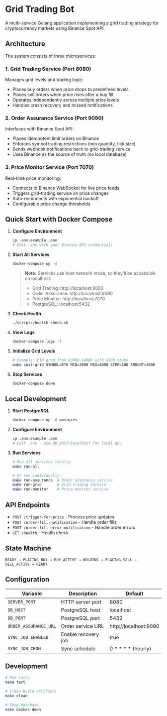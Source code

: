 # Grid Trading Bot

A multi-service Golang application implementing a grid trading strategy for cryptocurrency markets using Binance Spot API.

## Architecture

The system consists of three microservices:

### 1. Grid Trading Service (Port 8080)
Manages grid levels and trading logic:
- Places buy orders when price drops to predefined levels
- Places sell orders when price rises after a buy fill
- Operates independently across multiple price levels
- Handles crash recovery and missed notifications

### 2. Order Assurance Service (Port 9090)
Interfaces with Binance Spot API:
- Places idempotent limit orders on Binance
- Enforces symbol trading restrictions (min quantity, tick size)
- Sends webhook notifications back to grid-trading service
- Uses Binance as the source of truth (no local database)

### 3. Price Monitor Service (Port 7070)
Real-time price monitoring:
- Connects to Binance WebSocket for live price feeds
- Triggers grid-trading service on price changes
- Auto-reconnects with exponential backoff
- Configurable price change thresholds

## Quick Start with Docker Compose

1. **Configure Environment**
   ```bash
   cp .env.example .env
   # Edit .env with your Binance API credentials
   ```

2. **Start All Services**
   ```bash
   docker-compose up -d
   ```

   > **Note:** Services use host network mode, so they'll be accessible on localhost:
   > - Grid Trading: http://localhost:8080
   > - Order Assurance: http://localhost:9090
   > - Price Monitor: http://localhost:7070
   > - PostgreSQL: localhost:5432

3. **Check Health**
   ```bash
   ./scripts/health-check.sh
   ```

4. **View Logs**
   ```bash
   docker-compose logs -f
   ```

5. **Initialize Grid Levels**
   ```bash
   # Example: ETH grid from $3000-$4000 with $100 steps
   make init-grid SYMBOL=ETH MIN=3000 MAX=4000 STEP=100 AMOUNT=1000
   ```

6. **Stop Services**
   ```bash
   docker-compose down
   ```

## Local Development

1. **Start PostgreSQL**
   ```bash
   docker-compose up -d postgres
   ```

2. **Configure Environment**
   ```bash
   cp .env.example .env
   # Edit .env - use DB_HOST=localhost for local dev
   ```

3. **Run Services**
   ```bash
   # Run all services locally
   make run-all

   # Or run individually:
   make run-assurance  # Order assurance service
   make run-grid       # Grid trading service
   make run-monitor    # Price monitor service
   ```

## API Endpoints

- `POST /trigger-for-price` - Process price updates
- `POST /order-fill-notification` - Handle order fills
- `POST /order-fill-error-notification` - Handle order errors
- `GET /health` - Health check

## State Machine

```
READY → PLACING_BUY → BUY_ACTIVE → HOLDING → PLACING_SELL → SELL_ACTIVE → READY
```

## Configuration

| Variable | Description | Default |
|----------|-------------|---------|
| `SERVER_PORT` | HTTP server port | 8080 |
| `DB_HOST` | PostgreSQL host | localhost |
| `DB_PORT` | PostgreSQL port | 5432 |
| `ORDER_ASSURANCE_URL` | Order service URL | http://localhost:9090 |
| `SYNC_JOB_ENABLED` | Enable recovery job | true |
| `SYNC_JOB_CRON` | Sync schedule | 0 * * * * (hourly) |

## Development

```bash
# Run tests
make test

# Clean build artifacts
make clean

# Stop database
make docker-down
```